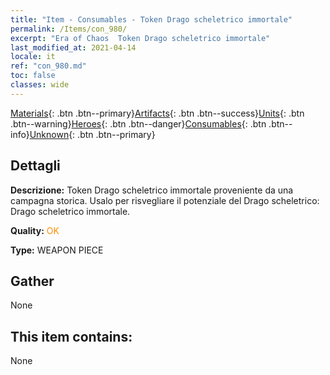 ```yaml
---
title: "Item - Consumables - Token Drago scheletrico immortale"
permalink: /Items/con_980/
excerpt: "Era of Chaos  Token Drago scheletrico immortale"
last_modified_at: 2021-04-14
locale: it
ref: "con_980.md"
toc: false
classes: wide
---
```

 [Materials](/it/Items/){: .btn .btn--primary}[Artifacts](/it/Items/Artifacts/){: .btn .btn--success}[Units](/it/Items/Units/){: .btn .btn--warning}[Heroes](/it/Items/Heroes/){: .btn .btn--danger}[Consumables](/it/Items/Consumables/){: .btn .btn--info}[Unknown](/it/Items/Unknown/){: .btn .btn--primary}

## Dettagli
 **Descrizione:** Token Drago scheletrico immortale proveniente da una campagna storica. Usalo per risvegliare il potenziale del Drago scheletrico: Drago scheletrico immortale.

 **Quality:** <span style="color: #FF8C00">OK</span>

 **Type:** WEAPON PIECE

## Gather

  None

## This item contains:

  None

